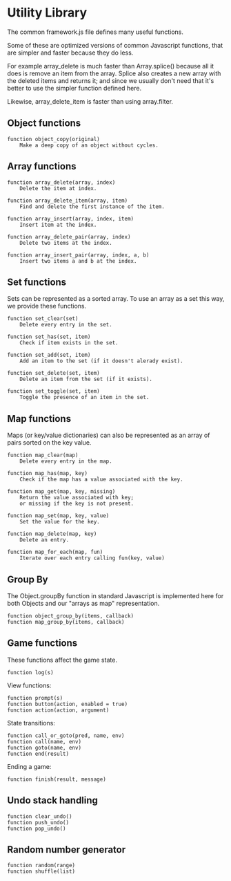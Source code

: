# Utility Library

The common framework.js file defines many useful functions.

Some of these are optimized versions of common Javascript functions,
that are simpler and faster because they do less.

For example array_delete is much faster than Array.splice() because all it does
is remove an item from the array. Splice also creates a new array with the deleted items
and returns it; and since we usually don't need that it's better to use the simpler function
defined here.

Likewise, array_delete_item is faster than using array.filter.

## Object functions

	function object_copy(original)
		Make a deep copy of an object without cycles.


## Array functions

	function array_delete(array, index)
		Delete the item at index.

	function array_delete_item(array, item)
		Find and delete the first instance of the item.

	function array_insert(array, index, item)
		Insert item at the index.

	function array_delete_pair(array, index)
		Delete two items at the index.

	function array_insert_pair(array, index, a, b)
		Insert two items a and b at the index.

## Set functions

Sets can be represented as a sorted array.
To use an array as a set this way, we provide these functions.

	function set_clear(set)
		Delete every entry in the set.

	function set_has(set, item)
		Check if item exists in the set.

	function set_add(set, item)
		Add an item to the set (if it doesn't alerady exist).

	function set_delete(set, item)
		Delete an item from the set (if it exists).

	function set_toggle(set, item)
		Toggle the presence of an item in the set.

## Map functions

Maps (or key/value dictionaries) can also be represented as an array of pairs
sorted on the key value.

	function map_clear(map)
		Delete every entry in the map.

	function map_has(map, key)
		Check if the map has a value associated with the key.

	function map_get(map, key, missing)
		Return the value associated with key;
		or missing if the key is not present.

	function map_set(map, key, value)
		Set the value for the key.
		
	function map_delete(map, key)
		Delete an entry.

	function map_for_each(map, fun)
		Iterate over each entry calling fun(key, value)

## Group By

The Object.groupBy function in standard Javascript is implemented here for both
Objects and our "arrays as map" representation.

	function object_group_by(items, callback)
	function map_group_by(items, callback)

## Game functions

These functions affect the game state.

	function log(s)

View functions:

	function prompt(s)
	function button(action, enabled = true)
	function action(action, argument)

State transitions:

	function call_or_goto(pred, name, env)
	function call(name, env)
	function goto(name, env)
	function end(result)

Ending a game:

	function finish(result, message)

## Undo stack handling

	function clear_undo()
	function push_undo()
	function pop_undo()

## Random number generator

	function random(range)
	function shuffle(list)

